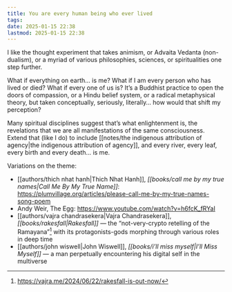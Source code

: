 ```yaml
---
title: You are every human being who ever lived
tags: 
date: 2025-01-15 22:38
lastmod: 2025-01-15 22:38
---
```

I like the thought experiment that takes animism, or Advaita Vedanta (non-dualism), or a myriad of various philosophies, sciences, or spiritualities one step further.

What if everything on earth… is me? What if I am every person who has lived or died? What if every one of us is? It’s a Buddhist practice to open the doors of compassion, or a Hindu belief system, or a radical metaphysical theory, but taken conceptually, seriously, literally… how would that shift my perception? 

Many spiritual disciplines suggest that’s what enlightenment is, the revelations that we are all manifestations of the same consciousness. Extend that (like I do) to include [[notes/the indigenous attribution of agency|the indigenous attribution of agency]], and every river, every leaf, every birth and every death… is me.

Variations on the theme:
- [[authors/thich nhat hanh|Thich Nhat Hanh]], *[[books/call me by my true names|Call Me By My True Name]]*: https://plumvillage.org/articles/please-call-me-by-my-true-names-song-poem
- Andy Weir, The Egg: https://www.youtube.com/watch?v=h6fcK_fRYaI
- [[authors/vajra chandrasekera|Vajra Chandrasekera]], *[[books/rakesfall|Rakesfall]]* — the “not-very-crypto retelling of the Ramayana”[^1] with its protagonists-gods morphing through various roles in deep time
- [[authors/john wiswell|John Wiswell]], *[[books/i’ll miss myself|I’ll Miss Myself]]* — a man perpetually encountering his digital self in the multiverse

[^1]: https://vajra.me/2024/06/22/rakesfall-is-out-now/
